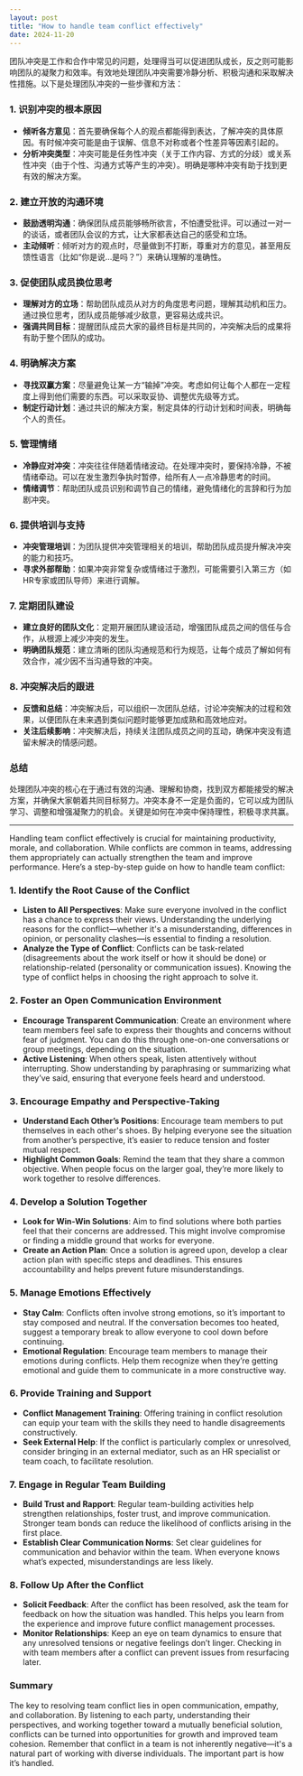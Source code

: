 ```yaml
---
layout: post
title: "How to handle team conflict effectively"
date: 2024-11-20
---
```


团队冲突是工作和合作中常见的问题，处理得当可以促进团队成长，反之则可能影响团队的凝聚力和效率。有效地处理团队冲突需要冷静分析、积极沟通和采取解决性措施。以下是处理团队冲突的一些步骤和方法：

### 1. **识别冲突的根本原因**
   - **倾听各方意见**：首先要确保每个人的观点都能得到表达，了解冲突的具体原因。有时候冲突可能是由于误解、信息不对称或者个性差异等因素引起的。
   - **分析冲突类型**：冲突可能是任务性冲突（关于工作内容、方式的分歧）或关系性冲突（由于个性、沟通方式等产生的冲突）。明确是哪种冲突有助于找到更有效的解决方案。

### 2. **建立开放的沟通环境**
   - **鼓励透明沟通**：确保团队成员能够畅所欲言，不怕遭受批评。可以通过一对一的谈话，或者团队会议的方式，让大家都表达自己的感受和立场。
   - **主动倾听**：倾听对方的观点时，尽量做到不打断，尊重对方的意见，甚至用反馈性语言（比如“你是说…是吗？”）来确认理解的准确性。

### 3. **促使团队成员换位思考**
   - **理解对方的立场**：帮助团队成员从对方的角度思考问题，理解其动机和压力。通过换位思考，团队成员能够减少敌意，更容易达成共识。
   - **强调共同目标**：提醒团队成员大家的最终目标是共同的，冲突解决后的成果将有助于整个团队的成功。

### 4. **明确解决方案**
   - **寻找双赢方案**：尽量避免让某一方“输掉”冲突。考虑如何让每个人都在一定程度上得到他们需要的东西。可以采取妥协、调整优先级等方式。
   - **制定行动计划**：通过共识的解决方案，制定具体的行动计划和时间表，明确每个人的责任。

### 5. **管理情绪**
   - **冷静应对冲突**：冲突往往伴随着情绪波动。在处理冲突时，要保持冷静，不被情绪牵动。可以在发生激烈争执时暂停，给所有人一点冷静思考的时间。
   - **情绪调节**：帮助团队成员识别和调节自己的情绪，避免情绪化的言辞和行为加剧冲突。

### 6. **提供培训与支持**
   - **冲突管理培训**：为团队提供冲突管理相关的培训，帮助团队成员提升解决冲突的能力和技巧。
   - **寻求外部帮助**：如果冲突非常复杂或情绪过于激烈，可能需要引入第三方（如HR专家或团队导师）来进行调解。

### 7. **定期团队建设**
   - **建立良好的团队文化**：定期开展团队建设活动，增强团队成员之间的信任与合作，从根源上减少冲突的发生。
   - **明确团队规范**：建立清晰的团队沟通规范和行为规范，让每个成员了解如何有效合作，减少因不当沟通导致的冲突。

### 8. **冲突解决后的跟进**
   - **反馈和总结**：冲突解决后，可以组织一次团队总结，讨论冲突解决的过程和效果，以便团队在未来遇到类似问题时能够更加成熟和高效地应对。
   - **关注后续影响**：冲突解决后，持续关注团队成员之间的互动，确保冲突没有遗留未解决的情感问题。

### 总结
处理团队冲突的核心在于通过有效的沟通、理解和协商，找到双方都能接受的解决方案，并确保大家朝着共同目标努力。冲突本身不一定是负面的，它可以成为团队学习、调整和增强凝聚力的机会。关键是如何在冲突中保持理性，积极寻求共赢。


---


Handling team conflict effectively is crucial for maintaining productivity, morale, and collaboration. While conflicts are common in teams, addressing them appropriately can actually strengthen the team and improve performance. Here’s a step-by-step guide on how to handle team conflict:

### 1. **Identify the Root Cause of the Conflict**
   - **Listen to All Perspectives**: Make sure everyone involved in the conflict has a chance to express their views. Understanding the underlying reasons for the conflict—whether it's a misunderstanding, differences in opinion, or personality clashes—is essential to finding a resolution.
   - **Analyze the Type of Conflict**: Conflicts can be task-related (disagreements about the work itself or how it should be done) or relationship-related (personality or communication issues). Knowing the type of conflict helps in choosing the right approach to solve it.

### 2. **Foster an Open Communication Environment**
   - **Encourage Transparent Communication**: Create an environment where team members feel safe to express their thoughts and concerns without fear of judgment. You can do this through one-on-one conversations or group meetings, depending on the situation.
   - **Active Listening**: When others speak, listen attentively without interrupting. Show understanding by paraphrasing or summarizing what they’ve said, ensuring that everyone feels heard and understood.

### 3. **Encourage Empathy and Perspective-Taking**
   - **Understand Each Other’s Positions**: Encourage team members to put themselves in each other's shoes. By helping everyone see the situation from another’s perspective, it’s easier to reduce tension and foster mutual respect.
   - **Highlight Common Goals**: Remind the team that they share a common objective. When people focus on the larger goal, they’re more likely to work together to resolve differences.

### 4. **Develop a Solution Together**
   - **Look for Win-Win Solutions**: Aim to find solutions where both parties feel that their concerns are addressed. This might involve compromise or finding a middle ground that works for everyone.
   - **Create an Action Plan**: Once a solution is agreed upon, develop a clear action plan with specific steps and deadlines. This ensures accountability and helps prevent future misunderstandings.

### 5. **Manage Emotions Effectively**
   - **Stay Calm**: Conflicts often involve strong emotions, so it’s important to stay composed and neutral. If the conversation becomes too heated, suggest a temporary break to allow everyone to cool down before continuing.
   - **Emotional Regulation**: Encourage team members to manage their emotions during conflicts. Help them recognize when they’re getting emotional and guide them to communicate in a more constructive way.

### 6. **Provide Training and Support**
   - **Conflict Management Training**: Offering training in conflict resolution can equip your team with the skills they need to handle disagreements constructively.
   - **Seek External Help**: If the conflict is particularly complex or unresolved, consider bringing in an external mediator, such as an HR specialist or team coach, to facilitate resolution.

### 7. **Engage in Regular Team Building**
   - **Build Trust and Rapport**: Regular team-building activities help strengthen relationships, foster trust, and improve communication. Stronger team bonds can reduce the likelihood of conflicts arising in the first place.
   - **Establish Clear Communication Norms**: Set clear guidelines for communication and behavior within the team. When everyone knows what’s expected, misunderstandings are less likely.

### 8. **Follow Up After the Conflict**
   - **Solicit Feedback**: After the conflict has been resolved, ask the team for feedback on how the situation was handled. This helps you learn from the experience and improve future conflict management processes.
   - **Monitor Relationships**: Keep an eye on team dynamics to ensure that any unresolved tensions or negative feelings don’t linger. Checking in with team members after a conflict can prevent issues from resurfacing later.

### Summary
The key to resolving team conflict lies in open communication, empathy, and collaboration. By listening to each party, understanding their perspectives, and working together toward a mutually beneficial solution, conflicts can be turned into opportunities for growth and improved team cohesion. Remember that conflict in a team is not inherently negative—it's a natural part of working with diverse individuals. The important part is how it’s handled.
